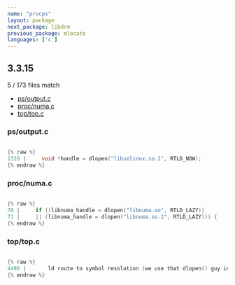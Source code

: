 ```yaml
---
name: "procps"
layout: package
next_package: libdrm
previous_package: mlocate
languages: ['c']
---
```

## 3.3.15
5 / 173 files match

 - [ps/output.c](#psoutputc)
 - [proc/numa.c](#procnumac)
 - [top/top.c](#toptopc)

### ps/output.c

```c

{% raw %}
1320 |     void *handle = dlopen("libselinux.so.1", RTLD_NOW);
{% endraw %}

```
### proc/numa.c

```c

{% raw %}
70 |     if ((libnuma_handle = dlopen("libnuma.so", RTLD_LAZY))
71 |     || (libnuma_handle = dlopen("libnuma.so.1", RTLD_LAZY))) {
{% endraw %}

```
### top/top.c

```c

{% raw %}
4496 |       ld route to symbol resolution (we use that dlopen() guy instead)! */
{% endraw %}

```